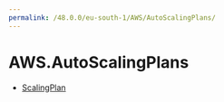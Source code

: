 ```yaml
---
permalink: /48.0.0/eu-south-1/AWS/AutoScalingPlans/
---
```


# AWS.AutoScalingPlans



* [ScalingPlan](ScalingPlan.md)